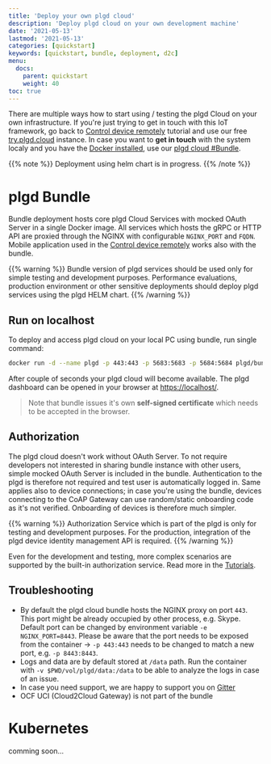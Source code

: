 ```yaml
---
title: 'Deploy your own plgd cloud'
description: 'Deploy plgd cloud on your own development machine'
date: '2021-05-13'
lastmod: '2021-05-13'
categories: [quickstart]
keywords: [quickstart, bundle, deployment, d2c]
menu:
  docs:
    parent: quickstart
    weight: 40
toc: true
---
```


There are multiple ways how to start using / testing the plgd Cloud on your own infrastructure. If you're just trying to get in touch with this IoT framework, go back to [Control device remotely](./device-to-cloud.md) tutorial and use our free [try.plgd.cloud](https://tryplgd.cloud) instance. In case you want to **get in touch** with the system localy and you have the [Docker installed](https://docs.docker.com/get-docker/), use our [plgd cloud #Bundle](#plgd-bundle).

{{% note %}}
Deployment using helm chart is in progress.
{{% /note %}}

# plgd Bundle
Bundle deployment hosts core plgd Cloud Services with mocked OAuth Server in a single Docker image. All services which hosts the gRPC or HTTP API are proxied through the NGINX with configurable `NGINX_PORT` and `FQDN`. Mobile application used in the [Control device remotely](../device-to-cloud) works also with the bundle.

{{% warning %}}
Bundle version of plgd services should be used only for simple testing and development purposes. Performance evaluations, production environment or other sensitive deployments should deploy plgd services using the plgd HELM chart.
{{% /warning %}}

## Run on localhost
To deploy and access plgd cloud on your local PC using bundle, run single command:
```bash
docker run -d --name plgd -p 443:443 -p 5683:5683 -p 5684:5684 plgd/bundle:v2next
```
After couple of seconds your plgd cloud will become available. The plgd dashboard can be opened in your browser at [https://localhost/](https://localhost/).
>Note that bundle issues it's own **self-signed certificate** which needs to be accepted in the browser.

## Authorization
The plgd cloud doesn't work without OAuth Server. To not require developers not interested in sharing bundle instance with other users, simple mocked OAuth Server is included in the bundle. Authentication to the plgd is therefore not required and test user is automatically logged in. Same applies also to device connections; in case you're using the bundle, devices connecting to the CoAP Gateway can use random/static onboarding code as it's not verified. Onboarding of devices is therefore much simpler.

{{% warning %}}
Authorization Service which is part of the plgd is only for testing and development purposes. For the production, integration of the plgd device identity management API is required.
{{% /warning %}}

Even for the development and testing, more complex scenarios are supported by the built-in authorization service. Read more in the [Tutorials](../../tutorials/).

## Troubleshooting
- By default the plgd cloud bundle hosts the NGINX proxy on port `443`. This port might be already occupied by other process, e.g. Skype. Default port can be changed by environment variable `-e NGINX_PORT=8443`. Please be aware that the port needs to be exposed from the container -> `-p 443:443` needs to be changed to match a new port, e.g. `-p 8443:8443`.
- Logs and data are by default stored at `/data` path. Run the container with `-v $PWD/vol/plgd/data:/data` to be able to analyze the logs in case of an issue.
- In case you need support, we are happy to support you on [Gitter](http://gitter.im/ocfcloud/Lobby)
- OCF UCI (Cloud2Cloud Gateway) is not part of the bundle

# Kubernetes
comming soon...